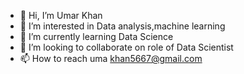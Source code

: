 - 👋 Hi, I’m Umar Khan
- 👀 I’m interested in Data analysis,machine learning
- 🌱 I’m currently learning Data Science
- 💞️ I’m looking to collaborate on role of Data Scientist
- 📫 How to reach uma
khan5667@gmail.com

<!---
umarkhan056/umarkhan056 is a ✨ special ✨ repository because its `README.md` (this file) appears on your GitHub profile.
You can click the Preview link to take a look at your changes.
--->
